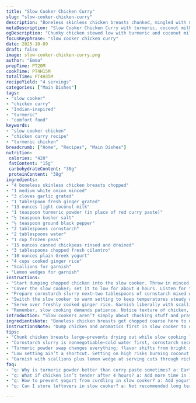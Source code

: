 ```yaml
---
title: "Slow Cooker Chicken Curry"
slug: "slow-cooker-chicken-curry"
description: "Boneless skinless chicken breasts chunked, mingled with minced white onion, grated garlic, and freshly grated ginger. Mixed into a blend of light coconut milk, red curry paste, kosher salt, and black pepper before slow cooking. Near the end frozen peas, canned chickpeas, fresh cilantro, and plain Greek yogurt fold in, thickened with cornstarch slurry. Served over ginger rice with scallions and a squeeze of lemon. Adjusted cook times plus a swap for turmeric powder instead of curry paste, adding earthy warmth and color. Lots of layering of textures and flavors while cooking low and slow, where aromas fill the kitchen and the sauce thickens just right. Tricks on timing and replacing tricky ingredients for real-life kitchens, perfect for those who know a slow cooker isn’t a set-it-and-forget-it machine."
metaDescription: "Slow Cooker Chicken Curry with turmeric, coconut milk, and fresh aromatics. Layered flavors build with patience, yielding tender chicken and thick sauce ready in hours."
ogDescription: "Chunky chicken stewed low with turmeric and coconut milk. Fresh garlic, ginger aromas fill the kitchen. Yogurt and peas join late for texture and tang."
focusKeyphrase: "slow cooker chicken curry"
date: 2025-10-09
draft: false
image: slow-cooker-chicken-curry.png
author: "Emma"
prepTime: PT20M
cookTime: PT4H15M
totalTime: PT4H35M
recipeYield: "4 servings"
categories: ["Main Dishes"]
tags:
- "slow cooker"
- "chicken curry"
- "Indian-inspired"
- "turmeric"
- "comfort food"
keywords:
- "slow cooker chicken"
- "chicken curry recipe"
- "turmeric chicken"
breadcrumb: ["Home", "Recipes", "Main Dishes"]
nutrition: 
 calories: "420"
 fatContent: "15g"
 carbohydrateContent: "30g"
 proteinContent: "38g"
ingredients:
- "4 boneless skinless chicken breasts chopped"
- "1 medium white onion minced"
- "3 cloves garlic grated"
- "1 tablespoon fresh ginger grated"
- "13 ounces light coconut milk"
- "1 teaspoon turmeric powder (in place of red curry paste)"
- "½ teaspoon kosher salt"
- "½ teaspoon ground black pepper"
- "2 tablespoons cornstarch"
- "2 tablespoons water"
- "1 cup frozen peas"
- "15 ounces canned chickpeas rinsed and drained"
- "3 tablespoons chopped fresh cilantro"
- "10 ounces plain Greek yogurt"
- "4 cups cooked ginger rice"
- "Scallions for garnish"
- "Lemon wedges for garnish"
instructions:
- "Start dumping chopped chicken into the slow cooker. Throw in minced onion, grated garlic, and ginger too. Pour in the coconut milk, then sprinkle turmeric powder, salt, and pepper evenly. Stir everything together enough so it’s all in one goopy colored mess. No lumps of curry spice or turmeric clumps. You want it even but not overmixed."
- "Cover the slow cooker; set it to low for about 4 hours. Listen for the gentle bubble sound emerging after 2 hours. Aroma will shift from raw chicken to warming spices and ginger. That’s your sign it’s cooking through. Don’t rush; low heat pulls out fat and deep flavors but watch after 4 hours – chicken should now flake easily when poked with a fork. If not, give it another 15 minutes."
- "Prepare cornstarch slurry next—two tablespoons of cornstarch mixed well with cold water until smooth. Ten minutes before serving, add this slurry to the pot to thicken up the sauce. In goes frozen peas, drained chickpeas, fresh cilantro, a generous dollop of tangy Greek yogurt. Stir gently but thoroughly. Watch the sauce texture—thick but still saucy. Avoid boiling past this point to keep yogurt from breaking or curdling."
- "Switch the slow cooker to warm setting to keep temperatures steady without cooking further. The sauce thickens quietly; simmer flavors combine without risk of burning or overcooking."
- "Serve over freshly cooked ginger rice. Garnish liberally with scallions and a squeeze of fresh lemon juice. The citrus cuts through richness and adds brightness. If you messed up peeling garlic or didn’t fresh grate ginger, don’t fret—store-bought minced versions or powdered ginger work in emergencies but change your spice profile. Turmeric adds earthy notes that warm the dish differently than curry paste. Experiment and adjust salt, pepper along the way to taste."
- "Remember, slow cooking demands patience. Notice texture of chicken, smell of spice, thickness of sauce. Those cues will save your dinner from mush or dryness."
introduction: "Slow cookers aren’t simply about chucking stuff and praying. I've learned the hard way that timing and layering matter. Chicken thighs hold up better but when you go breasts, chop them chunky to avoid drying out. Too many throw-ins too early and you lose freshness —peas turn to mush, yogurt separates. The trick: slow and low till chicken just tender, then splash in fresh elements last. Coconut milk gives creamy body but I prefer turmeric over curry paste sometimes. Control spice with salt and pepper. Stirring at the start keeps it even; otherwise, pockets of overpowering turmeric or raw onion linger around. The smell shifts from musty raw meat to bright ginger and cozy warmth like a kitchen hug. It’s not fancy but gets you a balanced curry, with minimal babysitting and easy ingredient swaps."
ingredientsNote: "Boneless chicken breasts get chopped coarse here to maintain juicy texture. White onion is milder than yellow—if you only have yellow, rinse briefly under cold water post chopping to tame bite. Garlic and ginger should be freshly grated for punch; store-bought versions lack essential oils and heat. Coconut milk must be light or full fat although full fat yields richer sauce—it just takes longer to cook down without curdling. Replacing red curry paste with turmeric powder shifts flavor profile from spicy-sweet to earthy; add a pinch of ground cumin or coriander if you want more complexity. Frozen peas hold shape better than fresh in slow cookers; fresh can turn mushy fast. Greek yogurt thickens the sauce but add slowly to prevent curdling. Cornstarch slurry is essential; skipping it leads to a thinner sauce that lacks body. If thickening fails, reduce on stovetop quickly after slow cooker phase. Cilantro is fresh, added late to preserve brightness—dried cilantro would fall flat here. Ginger rice is a natural pairing but plain basmati with lemon zest also works. Scallions and lemon juice at service cut through heavy sauce beautifully."
instructionsNote: "Dump chicken and aromatics first in slow cooker to create an even base. Stir well but no overmixing prevents tough chicken spots. Setting on low ensures gradual, even cooking; high burns coconut milk faster and dries chicken. Listen for small bubbles as indicator of heat level—steady but not roaring boil. After 4+ hours, poke chicken with fork for doneness—should shred easily, no pink inside. The cornstarch slurry is a classic technique for thickening without flour cloudiness; cold water critical for smooth mix—lumps signal uneven sauce texture. Frozen peas and chickpeas need gentle heat—adding them late prevents them turning into mash. Greek yogurt never boils—stir it in at the end on warm to maintain creaminess and tang. If you forget to add slurry or yogurt, finish on stovetop carefully watching texture. Keep warm setting avoids extra cooking but holds temp steady. Serve immediately with garnishes; leftover sauce firms up in fridge but can be loosened with extra coconut milk or water for second meals."
tips:
- "Chunk chicken breasts large—prevents drying out while slow cooking low. Coarse chop traps moisture. Throw in minced onion and grated ginger garlic right away. Stir gently just until mixed; don’t mix past even. Spots of unmixed turmeric mean bitter bursts later. Patience helps flavors deepen without rush. Watch bubbles after 2 hours; low heat bubble means heat steady, not scorching. Let chicken rest after about 4 hours or poke fork for flake test. If not tender, add quarter hour increments. Slow cooker temps vary; best to check texture early."
- "Cornstarch slurry is nonnegotiable—cold water first, cornstarch second. Stir rapidly to avoid lumps. Add this late: ten minutes before finish. Frozen peas and chickpeas go in simultaneously but after slurry, so sauce thickens with them inside. Yogurt folds in last on warm only; boiling breaks yogurt curds instant, so patience with temp matters. Layering additions keeps peas firm—not mushy—or chickpeas falling apart. If slurry doesn’t thicken, reduce on stove at end quickly but watch close, don’t burn."
- "Turmeric powder swap changes everything; flavor shifts from bright spicy-sweet curry paste to earthy, aromatic warmth. Add pinch of ground cumin/coriander if needing more complexity. Salt balances turmeric earthiness well; add gradually and taste late. Full-fat coconut milk richer but takes longer to reduce. Light coconut milk speeds cooking but sauce thins easier. Garlic and ginger? Freshly grated always; powders dull heat and aroma. Frozen peas trump fresh—don't add fresh too early or they go mushy fast. Cilantro chopped fresh, added last minute for brightness."
- "Low setting ain’t a shortcut. Setting on high risks burning coconut and drying chicken fast. Slow bubbling is audio cue; listen carefully after couple hours. No roaring boil —means overheat. Stir only once at start, avoid overmixing to stop tough chicken spots. Shift flavors gently over four plus hours; raw chicken aroma vanishes towards warming ginger, spice notes. Final thickening phase critical to creamy texture. After slurry and yogurt, switch warm setting not high; this holds temperature without overcooking or breaking sauce. Sampling texture during cook helps adjust time smartly."
- "Garnish with scallions plus lemon wedge at serving cuts through richness sharply. Ginger rice pairs well but plain basmati with fresh lemon zest works too. If you lack fresh garlic or ginger, substitute store-bought minced or powder—but flavor dims, spice profile changes. Salt adjustment key throughout—start modest, increase cautiously near end. Leftover sauce thickens cold; loosen with splash fresh coconut milk or water before reheating gently. Slow cooker meals usually better day two; flavors meld further with time if stored well."
faq:
- "q: Why is turmeric powder better than curry paste sometimes? a: Earthier taste, less sweet. Curry paste has sugar, spices layered. Turmeric shifts flavor to warm and dusty. Add cumin if bland. Different mouthfeel, better with coconut milk slow cooks."
- "q: What if chicken isn’t tender after 4 hours? a: Add more time in 15-minute bursts. Slow cookers vary heat. Texture cues matter—poke with fork. Soggy means overcooked not under. Cut chicken size affects speed too. Sometimes drain liquid, shred chicken, then return for quick heat through."
- "q: How to prevent yogurt from curdling in slow cooker? a: Add yogurt last on warm setting only. Avoid boil after yogurt in pot. Stir gently while adding. If boils or overheated, texture breaks. Alternative: add yogurt off heat, stir into individual bowls. Keeps creamy tang intact."
- "q: Can I store leftovers in slow cooker? a: Not recommended long term. Transfer to airtight container. Refrigerate up to 3 days or freeze. Reheat on stovetop gently, add coconut milk to loosen sauce if thickened too much. Slow cooker stays warm but not good for storage; risk bacterial growth if left hours untouched."

---
```

